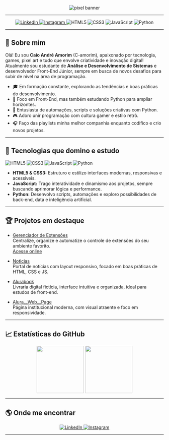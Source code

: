 <p align="center">
  <img src="https://capsule-render.vercel.app/api?type=waving&color=0:272935,100:2bcefa&height=220&section=header&text=👾%20C-amorim%20Pixel%20World%20👾&fontSize=40&fontAlignY=38&desc=Front-End%20Jr%20|%20Python%20Enthusiast%20|%20Estudante%20de%20ADS&descAlign=60&descSize=20&animation=fadeIn&fontColor=fff" alt="pixel banner"/>
</p>

---

<p align="center">
  <a href="https://www.linkedin.com/in/camorimm">
    <img src="https://img.shields.io/badge/-LinkedIn-blue?style=flat-square&logo=linkedin&logoColor=white" alt="LinkedIn">
  </a>
  <a href="https://www.instagram.com/c.amorinn/">
    <img src="https://img.shields.io/badge/-Instagram-E4405F?style=flat-square&logo=instagram&logoColor=white" alt="Instagram">
  </a>
  <img src="https://img.shields.io/badge/HTML5-E34F26?style=flat-square&logo=html5&logoColor=fff" alt="HTML5">
  <img src="https://img.shields.io/badge/CSS3-1572B6?style=flat-square&logo=css3&logoColor=fff" alt="CSS3">
  <img src="https://img.shields.io/badge/JavaScript-F7DF1E?style=flat-square&logo=javascript&logoColor=000" alt="JavaScript">
  <img src="https://img.shields.io/badge/Python-3776AB?style=flat-square&logo=python&logoColor=fff" alt="Python">
</p>

---

## 👾 Sobre mim

Olá! Eu sou **Caio André Amorim** (C-amorim), apaixonado por tecnologia, games, pixel art e tudo que envolve criatividade e inovação digital!  
Atualmente sou estudante de **Análise e Desenvolvimento de Sistemas** e desenvolvedor Front-End Júnior, sempre em busca de novos desafios para subir de nível na área de programação.

- 🎓 Em formação constante, explorando as tendências e boas práticas do desenvolvimento.
- 🚀 Foco em Front-End, mas também estudando Python para ampliar horizontes.
- 🐍 Entusiasta de automações, scripts e soluções criativas com Python.
- 🎮 Adoro unir programação com cultura gamer e estilo retrô.
- 🎧 Faço das playlists minha melhor companhia enquanto codifico e crio novos projetos.

---

## 🚀 Tecnologias que domino e estudo

![HTML5](https://img.shields.io/badge/-HTML5-05122A?style=for-the-badge&logo=html5)
![CSS3](https://img.shields.io/badge/-CSS3-05122A?style=for-the-badge&logo=css3)
![JavaScript](https://img.shields.io/badge/-JavaScript-05122A?style=for-the-badge&logo=javascript)
![Python](https://img.shields.io/badge/-Python-05122A?style=for-the-badge&logo=python)

- **HTML5 & CSS3:** Estruturo e estilizo interfaces modernas, responsivas e acessíveis.
- **JavaScript:** Trago interatividade e dinamismo aos projetos, sempre buscando aprimorar lógica e performance.
- **Python:** Desenvolvo scripts, automações e exploro possibilidades de back-end, data e inteligência artificial.

---

## 🏆 Projetos em destaque

- [Gerenciador de Extensões](https://github.com/C-amorim/Gerenciador_de_Extensoes)  
  Centralize, organize e automatize o controle de extensões do seu ambiente favorito.  
  [Acesse online](https://gerenciador-de-extensoes-kappa.vercel.app)

- [Noticias](https://github.com/C-amorim/Noticias)  
  Portal de notícias com layout responsivo, focado em boas práticas de HTML, CSS e JS.

- [Alurabook](https://github.com/C-amorim/Alurabook)  
  Livraria digital fictícia, interface intuitiva e organizada, ideal para estudos de front-end.

- [Alura__Web__Page](https://github.com/C-amorim/Alura__Web__Page)  
  Página institucional moderna, com visual atraente e foco em responsividade.

---

## 📈 Estatísticas do GitHub

<div align="center">
  <img height="150em" src="https://github-readme-stats.vercel.app/api?username=C-amorim&show_icons=true&theme=radical"/>
  <img height="150em" src="https://github-readme-stats.vercel.app/api/top-langs/?username=C-amorim&layout=compact&theme=radical"/>
</div>

---

## 🌎 Onde me encontrar

<p align="center">
  <a href="https://www.linkedin.com/in/camorimm">
    <img src="https://img.shields.io/badge/-LinkedIn-blue?style=flat-square&logo=linkedin&logoColor=white" alt="LinkedIn">
  </a>
  <a href="https://www.instagram.com/c.amorinn/">
    <img src="https://img.shields.io/badge/-Instagram-E4405F?style=flat-square&logo=instagram&logoColor=white" alt="Instagram">
  </a>
</p>

---
